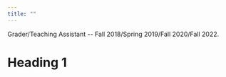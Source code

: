 ```yaml
---
title: ""
---
```

Grader/Teaching Assistant -- Fall 2018/Spring 2019/Fall 2020/Fall 2022.  

Heading 1
======
